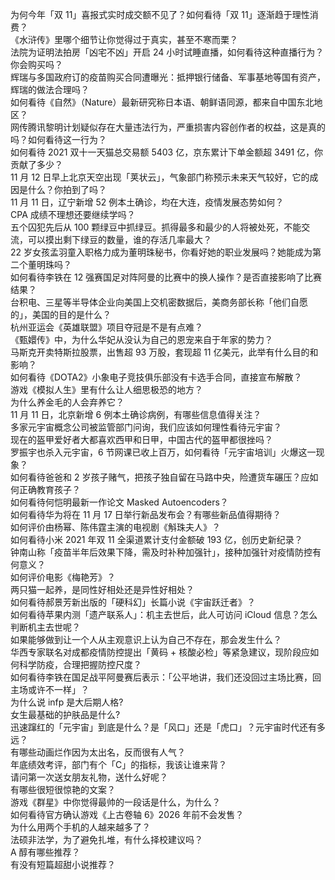 为何今年「双 11」喜报式实时成交额不见了？如何看待「双 11」逐渐趋于理性消费？  
《水浒传》里哪个细节让你觉得过于真实，甚至不寒而栗？  
法院为证明法拍房「凶宅不凶」开启 24 小时试睡直播，如何看待这种直播行为？你会购买吗？  
辉瑞与多国政府订的疫苗购买合同遭曝光：抵押银行储备、军事基地等国有资产，辉瑞的做法合理吗？  
如何看待《自然》（Nature）最新研究称日本语、朝鲜语同源，都来自中国东北地区？  
网传腾讯黎明计划疑似存在大量违法行为，严重损害内容创作者的权益，这是真的吗？如何看待这一行为？  
如何看待 2021 双十一天猫总交易额 5403 亿，京东累计下单金额超 3491 亿，你贡献了多少？  
11 月 12 日早上北京天空出现「荚状云」，气象部门称预示未来天气较好，它的成因是什么？你拍到了吗？  
11 月 11 日，辽宁新增 52 例本土确诊，均在大连，疫情发展态势如何？  
CPA 成绩不理想还要继续学吗？  
五个囚犯先后从 100 颗绿豆中抓绿豆。抓得最多和最少的人将被处死，不能交流，可以摸出剩下绿豆的数量，谁的存活几率最大？  
22 岁女孩孟羽童入职格力成为董明珠秘书，你看好她的职业发展吗？她能成为第二个董明珠吗？  
如何看待李铁在 12 强赛国足对阵阿曼的比赛中的换人操作？是否直接影响了比赛结果？  
台积电、三星等半导体企业向美国上交机密数据后，美商务部长称「他们自愿的」，美国的目的是什么？  
杭州亚运会《英雄联盟》项目夺冠是不是有点难？  
《甄嬛传》中，为什么华妃从没认为自己的恩宠来自于年家的势力？  
马斯克开卖特斯拉股票，出售超 93 万股，套现超 11 亿美元，此举有什么目的和影响？  
如何看待《DOTA2》小象电子竞技俱乐部没有卡选手合同，直接宣布解散？  
游戏《模拟人生》里有什么让人细思极恐的地方？  
为什么养金毛的人会弃养它？  
11 月 11 日，北京新增 6 例本土确诊病例，有哪些信息值得关注？  
多家元宇宙概念公司被监管部门问询，我们应该如何理性看待元宇宙？  
现在的盔甲爱好者大都喜欢西甲和日甲，中国古代的盔甲都很挫吗？  
罗振宇也杀入元宇宙，6 节网课已收上百万，如何看待「元宇宙培训」火爆这一现象？  
如何看待爸爸和 2 岁孩子赌气，把孩子独自留在马路中央，险遭货车碾压？应如何正确教育孩子？  
如何看待何恺明最新一作论文 Masked Autoencoders？  
如何看待华为将在 11 月 17 日举行新品发布会？有哪些新品值得期待？  
如何评价由杨幂、陈伟霆主演的电视剧《斛珠夫人》？  
如何看待小米 2021  年双 11 全渠道累计支付金额破 193 亿，创历史新纪录？  
钟南山称「疫苗半年后效果下降，需及时补种加强针」，接种加强针对疫情防控有何意义？  
如何评价电影《梅艳芳》？  
两只猫一起养，是同性好相处还是异性好相处？  
如何看待郝景芳新出版的「硬科幻」长篇小说《宇宙跃迁者》？  
如何看待苹果内测「遗产联系人」：机主去世后，此人可访问 iCloud 信息？怎么判断机主去世呢？  
如果能够做到让一个人从主观意识上认为自己不存在，那会发生什么？  
华西专家联名对成都疫情防控提出「黄码 + 核酸必检」等紧急建议，现阶段应如何科学防疫，合理把握防控尺度？  
如何看待李铁在国足战平阿曼赛后表示：「公平地讲，我们还没回过主场比赛，回主场或许不一样」？  
为什么说 infp 是大后期人格?  
女生最基础的护肤品是什么?  
迅速蹿红的「元宇宙」到底是什么？是「风口」还是「虎口」？元宇宙时代还有多远？  
有哪些动画烂作因为太出名，反而很有人气？  
年底绩效考评，部门有个「C」的指标，我该让谁来背？  
请问第一次送女朋友礼物，送什么好呢？  
有哪些很短很惊艳的文案？  
游戏《群星》中你觉得最帅的一段话是什么，为什么？  
如何看待官方确认游戏《上古卷轴 6》2026 年前不会发售？  
为什么用两个手机的人越来越多了？  
法硕非法学，为了避免扎堆，有什么择校建议吗？  
A 醇有哪些推荐？  
有没有短篇超甜小说推荐？  
